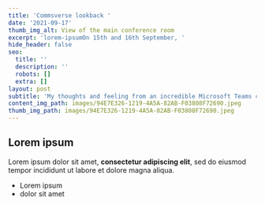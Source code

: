 ```yaml
---
title: 'Commsverse lookback '
date: '2021-09-17'
thumb_img_alt: View of the main conference room
excerpt: 'lorem-ipsumOn 15th and 16th September, '
hide_header: false
seo:
  title: ''
  description: ''
  robots: []
  extra: []
layout: post
subtitle: 'My thoughts and feeling from an incredible Microsoft Teams conference '
content_img_path: images/94E7E326-1219-4A5A-82AB-F03808F72690.jpeg
thumb_img_path: images/94E7E326-1219-4A5A-82AB-F03808F72690.jpeg
---
```

## Lorem ipsum

Lorem ipsum dolor sit amet, **consectetur adipiscing elit**, sed do eiusmod tempor incididunt ut labore et dolore magna aliqua.

- Lorem ipsum
- dolor sit amet